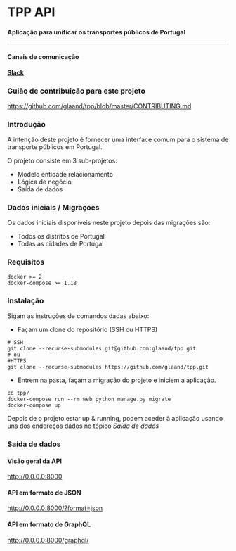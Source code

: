 # TPP API
#### Aplicação para unificar os transportes públicos de Portugal

***

#### Canais de comunicação 

**[Slack](https://join.slack.com/t/tpportugal/shared_invite/enQtMzEwOTI3ODg0MDk2LTZmNjYxOWVmZTBkN2EwNWUzMGFhOGQ2MWM0YmQ4NGUxMTU1ZjcwMDQxMDljMzU0Njg0ODcwOGIyODUxMjIzNmI)**

### Guião de contribuição para este projeto
https://github.com/glaand/tpp/blob/master/CONTRIBUTING.md

### Introdução
A intenção deste projeto é fornecer uma interface comum para o sistema de transporte públicos em Portugal.

O projeto consiste em 3 sub-projetos:
 - Modelo entidade relacionamento
 - Lógica de negócio
 - Saída de dados

### Dados iniciais / Migrações
Os dados iniciais disponíveis neste projeto depois das migrações são:
 - Todos os distritos de Portugal
 - Todas as cidades de Portugal


### Requisitos

```
docker >= 2
docker-compose >= 1.18
```

### Instalação
Sigam as instruções de comandos dadas abaixo:

- Façam um clone do repositório (SSH ou HTTPS)

```
# SSH
git clone --recurse-submodules git@github.com:glaand/tpp.git
# ou
#HTTPS
git clone --recurse-submodules https://github.com/glaand/tpp.git
```
- Entrem na pasta, façam a migração do projeto e iniciem a aplicação.

```
cd tpp/
docker-compose run --rm web python manage.py migrate
docker-compose up
```

Depois de o projeto estar up & running, podem aceder à aplicação usando uns dos endereços dados no tópico *Saída de dados*

### Saída de dados

#### Visão geral da API
http://0.0.0.0:8000
#### API em formato de JSON
http://0.0.0.0:8000/?format=json
#### API em formato de GraphQL
http://0.0.0.0:8000/graphql/
